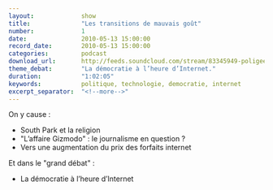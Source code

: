 ```yaml
---
layout:             show
title:              "Les transitions de mauvais goût"
number:             1
date:               2010-05-13 15:00:00
record_date:        2010-05-13 15:00:00
categories:         podcast
download_url:       http://feeds.soundcloud.com/stream/83345949-poligeek-poligeek1.mp3
theme_debat:        "La démocratie à l’heure d’Internet."
duration:           "1:02:05"
keywords:           politique, technologie, democratie, internet
excerpt_separator:  "<!--more-->"
---
```



On y cause :

- South Park et la religion
- "L’affaire Gizmodo" : le journalisme en question ?
- Vers une augmentation du prix des forfaits internet

Et dans le "grand débat" :

- La démocratie à l’heure d’Internet
